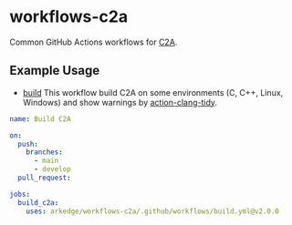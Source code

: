 # workflows-c2a

Common GitHub Actions workflows for [C2A](https://github.com/ut-issl/c2a-core).

## Example Usage

- [build](./.github/workflows/build.yml)
This workflow build C2A on some environments (C, C++, Linux, Windows) and show warnings by [action-clang-tidy](https://github.com/arkedge/action-clang-tidy/).
```yml
name: Build C2A

on:
  push:
    branches:
      - main
      - develop
  pull_request:

jobs:
  build_c2a:
    uses: arkedge/workflows-c2a/.github/workflows/build.yml@v2.0.0
```
